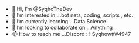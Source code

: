 - 👋 Hi, I’m @SyqhoTheDev
- 👀 I’m interested in ...bot nets, coding, scripts , etc.
- 🌱 I’m currently learning ...Data Science 
- 💞️ I’m looking to collaborate on ...Anything
- 📫 How to reach me ...Discord : ! Syqhowtf#4947

<!---
SyqhoTheDev/SyqhoTheDev is a ✨ special ✨ repository because its `README.md` (this file) appears on your GitHub profile.
You can click the Preview link to take a look at your changes.
--->
